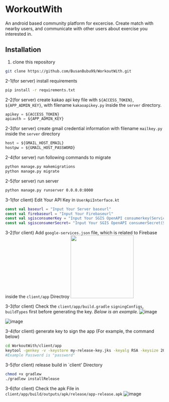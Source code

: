 # WorkoutWith
An android based community platform for excercise. Create match with nearby users, and communicate with other users about exercise you interested in.

## Installation  

1. clone this repository
```bash
git clone https://github.com/BusanBubu99/WorkoutWith.git
```

2-1(for server) install requirements
```bash
pip install -r requirements.txt
```

2-2(for server) create kakao api key file with `${ACCESS_TOKEN}`, `${APP_ADMIN_KEY}`, with filename `kakaoapikey.py` inside the `server` directory.
```python
apikey = ${ACCESS_TOKEN}
apiauth = ${APP_ADMIN_KEY}
```

2-3(for server) create gmail credential information with filename `mailkey.py` inside the `server` directory
```python
host = ${GMAIL_HOST_EMAIL}
hostpw = ${GMAIL_HOST_PASSWORD}
```

2-4(for server) run following commands to migrate
```bash
python manage.py makemigrations
python manage.py migrate
```

2-5(for server) run server
```bash
python manage.py runserver 0.0.0.0:8000
```
3-1(for client) Edit Your API Key in `UserApiInterface.kt`
```kotlin
const val baseurl = "Input Your Server baseurl"
const val firebaseurl = "Input Your Firebaseurl"
const val sgisconsumerKey = "Input Your SGIS OpenAPI consumerkey(Service ID)"
const val sgisconsumerSecret= "Input Your SGIS OpenAPI consumerSecret(Secret Key)"
```
3-2(for client) Add `google-services.json` file, which is related to Firebase inside the `client/app` Directroy
<img src="https://user-images.githubusercontent.com/104804087/190549870-9e7b0e9d-1529-4d6f-ba2e-bb2dc21bf92f.png" height="200">

3-3(for client) Check the `client/app/build.gradle` `signingConfigs`, `buildTypes` first before generating the key.
*Below is an example.*
![image](https://user-images.githubusercontent.com/104804087/190551227-f4b24154-e2a9-4ba5-8ab6-76ef4cce7558.png)

![image](https://user-images.githubusercontent.com/104804087/190551507-ebdcb419-7378-4afb-983b-18235c1ed88c.png)


3-4(for client) generate key to sign the app (For example, the command below)
```bash
cd WorkoutWith/client/app
keytool -genkey -v -keystore my-release-key.jks -keyalg RSA -keysize 2048 -validity 10000 -alias my-alias
#Example Password is "password"
```
3-5(for client) release build in `client' Directory
```bash
chmod +x gradlew
./gradlew installRelease
```
3-6(for client) Check the apk File in `client/app/build/outputs/apk/release/app-release.apk`
![image](https://user-images.githubusercontent.com/104804087/190551784-6c07bb3f-4f91-4cc9-bcd3-eeea98186425.png)




